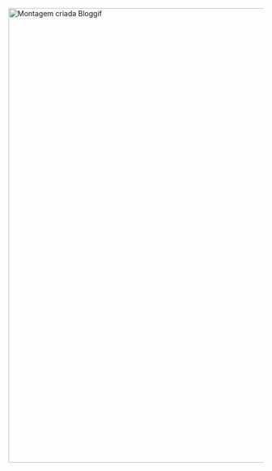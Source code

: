 <a href="https://pt.bloggif.com/" title="Montagem de fotos"><img src="https://data.bloggif.com/distant/user/store/b/a/a/f/e763717ef3abef9a9b858200d2fefaab.gif" alt="Montagem criada Bloggif" width="1600" height="897" /></a>
